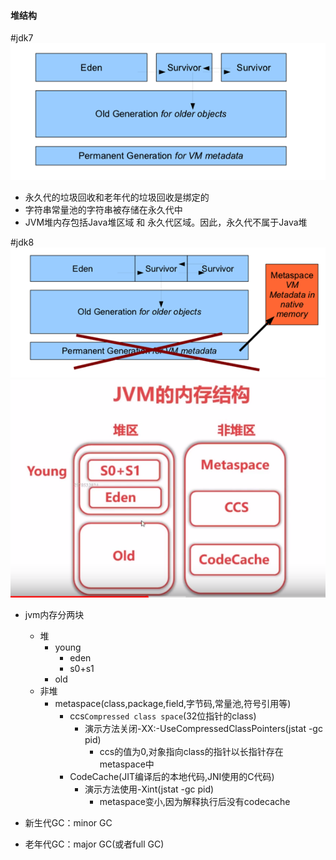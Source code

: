 #### 堆结构

#jdk7
![jdk7](jdk7.png)
+ 永久代的垃圾回收和老年代的垃圾回收是绑定的
+ 字符串常量池的字符串被存储在永久代中
+ JVM堆内存包括Java堆区域 和 永久代区域。因此，永久代不属于Java堆

#jdk8
![jdk8](jdk8.png)
![jvm](jvm的内存结构.png)  
+ jvm内存分两块
  + 堆
    + young
      - eden
      - s0+s1
    + old
  + 非堆
    + metaspace(class,package,field,字节码,常量池,符号引用等)
      - ccs`Compressed class space`(32位指针的class)
        - 演示方法关闭-XX:-UseCompressedClassPointers(jstat -gc pid)
          - ccs的值为0,对象指向class的指针以长指针存在metaspace中
      - CodeCache(JIT编译后的本地代码,JNI使用的C代码)
        - 演示方法使用-Xint(jstat -gc pid)
          - metaspace变小,因为解释执行后没有codecache

+ 新生代GC：minor GC
+ 老年代GC：major GC(或者full GC)